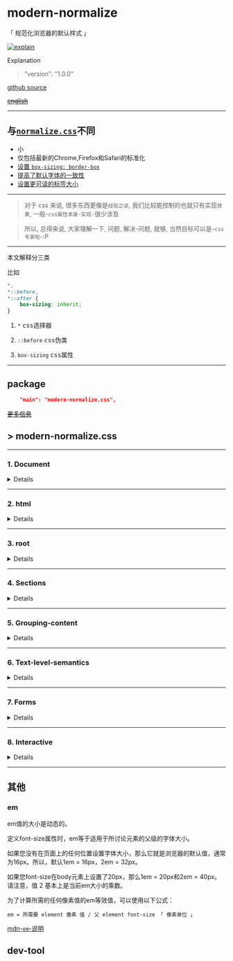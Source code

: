 # modern-normalize

「 规范化浏览器的默认样式 」

[![explain](http://llever.com/explain.svg)](https://github.com/chinanf-boy/Source-Explain)
    
Explanation

> "version": "1.0.0"

[github source](https://github.com/sindresorhus/modern-normalize)

~~[english](./README.en.md)~~

---

## 与[`normalize.css`](https://github.com/necolas/normalize.css)不同

-   小
-   仅包括最新的Chrome,Firefox和Safari的标准化
-   [设置 `box-sizing: border-box`](https://www.paulirish.com/2012/box-sizing-border-box-ftw/)
-   [提高了默认字体的一致性](https://github.com/sindresorhus/modern-normalize/issues/3)
-   [设置更可读的标签大小](https://github.com/sindresorhus/modern-normalize/issues/17)

---

> 对于 css 来说, 很多东西更像是`经验之谈`, 我们比较能控制的也就只有实现`效果`, 一般-`css属性本身-实现-`很少涉及

> 所以, 总得来说, 大家理解一下, 问题, 解决-问题, 就够, 当然目标可以是-`css 专家啦`-:P

---

本文解释分三类

比如

``` css
*, 
*::before,
*::after {
	box-sizing: inherit; 
}
```

1. `*` <kbd>css选择器</kbd>

2. `::before` <kbd>css伪类</kbd>

3. `box-sizing` <kbd>css属性</kbd>

---

## package

``` json
	"main": "modern-normalize.css",
```

~~[更多信息](#dev-tool)~~

## > modern-normalize.css

---

### 1. Document

<details>

``` css
*,
*::before,
*::after {
	box-sizing: inherit; 
	/* 继承 box-sizing 属性 */
    /* 
    html {
	box-sizing: border-box;
} */
}
```

#### 1.1 [`::before`](https://developer.mozilla.org/en-US/docs/Web/CSS/::before) 

> [codepen例子](https://developer.mozilla.org/en-US/docs/Web/CSS/::before#Examples)

</details>

---

### 2. html


<details>

``` css
/*! modern-normalize | MIT License | https://github.com/sindresorhus/modern-normalize */

/* Document
   ========================================================================== */

/**
 * Use a better box model (opinionated).
 */

html {
	box-sizing: border-box;
}

/**
 * Correct the line height in all browsers.
 */

html {
	line-height: 1.15;
}


```

#### 2.1 [box-sizing](https://developer.mozilla.org/zh-CN/docs/Web/CSS/box-sizing)

> 属性用于更改用于计算元素宽度和高度的默认的 CSS 盒子模型

> 为什么应该 [将所有的元素的box-sizing都设为border-box。](https://css-tricks.com/international-box-sizing-awareness-day/)

#### 2.2 `line-height`

> [它指定元素内行的最小高度-例子>>](https://developer.mozilla.org/en-US/docs/Web/CSS/line-height)

</details>

---

### 3. root

<details>

``` css
/**
 * Use a more readable tab size (opinionated).
 */

:root {
	-moz-tab-size: 4;
	tab-size: 4;
}

```

#### 3.1 :root

> :root 这个 CSS 伪类 匹配文档树的根元素。对于 HTML 来说， :root 表示 html 元素，除了 优先级 更高之外，与 html 选择器相同。

#### 3.2 tab-size

> [CSS 属性 tab-size 用于自定义制表符 (U+0009) 的宽度。](https://developer.mozilla.org/en-US/docs/Web/CSS/tab-size)

</details>


---

### 4. Sections

<details>

``` css

/* Sections
   ========================================================================== */

/**
 * Remove the margin in all browsers.
 移除 所有浏览器上 的 margin
 */

body {
	margin: 0;
}

/**
 * 提高所有浏览器中默认字体的一致性
 . (https://github.com/sindresorhus/modern-normalize/issues/3)
 */

body {
	font-family:
		-apple-system,
		BlinkMacSystemFont,
		'Segoe UI',
		Roboto,
		Helvetica,
		Arial,
		sans-serif,
		'Apple Color Emoji',
		'Segoe UI Emoji',
		'Segoe UI Symbol';
}

/**
 修正Chrome，Firefox和Safari中
 
 `section`和`article`上下文中
 
 `h1`元素的字体大小和边距。
 */

h1 {
	font-size: 2em;
	margin: 0.67em 0;
}

``` 

#### 4.1 `-apple-system`

> ios 字体 ？？？

#### 4.2 [`em` 动态计量单位 更多>>](#em)

> 默认 1em = 16px，2em = 32px

</details>

---

### 5. Grouping-content

<details>


```css
/* Grouping content
   ========================================================================== */

/**
 * 在Firefox中添加正确的高度.
 */

hr {
	height: 0;
}

```

#### 5.1 `hr`

> hr 是一个 空元素. 在 `github` 中 markdown 文件 `---` 就是 `<hr>` 

<hr>

> 显示 一条线


</details>

---

### 6. Text-level-semantics

<details>

```css
/* Text-level semantics
   ========================================================================== */

/**
 * 在Chrome，Edge和Safari中
 
 	添加正确的文字修饰。
 */

abbr[title] {
	text-decoration: underline dotted;
}

/**
 * 添加正确的字体粗细 in Chrome, Edge, and Safari.
 */

/*  */
b,
strong {
	font-weight: bolder;
}

/**
 * 1. 提高所有浏览器中默认字体的一致性
 . (https://github.com/sindresorhus/modern-normalize/issues/3)
 * 2.纠正所有浏览器中奇怪的'em`字体大小.
 */

code,
kbd,
samp,
pre {
	font-family: SFMono-Regular, Consolas, 'Liberation Mono', Menlo, Courier, monospace; /* 1 */
	font-size: 1em; /* 2 */
}

/**
 * 在所有浏览器中添加正确的字体大小.
 */

small {
	font-size: 80%;
}

```

#### 6.1 [abbr](https://developer.mozilla.org/en-US/docs/Web/HTML/Element/abbr)

> 使用该 `title` 属性来定义缩写的完整描述。

``` html
<abbr title="Laugh Out Loud">LOL</abbr>
```

<abbr title="Laugh Out Loud">LOL</abbr>

---

#### 6.2 text-decoration

> [指定的文本使用的装饰线条的外观](https://developer.mozilla.org/en-US/docs/Web/CSS/text-decoration)

---

#### 6.3 code

> 显示其内容在旨在表示该文本是计算机代码的一个短期片段的方式称呼

```html
<code>selectAll()</code>
```
<code>selectAll()</code>

---

#### 6.4 [kbd](https://developer.mozilla.org/en-US/docs/Web/HTML/Element/kbd)

> 代表嵌入式文本从一个键盘，语音输入，或任何其他文本输入设备，表示文本的用户输入的跨度

``` html
<kbd>help mycommand</kbd>
```
<kbd>help mycommand</kbd>

---

#### 6.5 samp

> 用来包围从一个计算机程序，其表示样品嵌入式文本（或引用）的输出

``` html
<samp>Scan complete. Found <em>N</em> results.</samp>
```
<samp>Scan complete. Found <em>N</em> results.</samp>

#### 6.6 pre

> 代表预格式化文本将被准确地呈现写在HTML文件

> 此元素内的空白显示为已写入

``` html
<!-- Some example CSS code -->
<pre>
body {
  color:red;
}
</pre>
```

<pre>
body {
  color:red;
}
</pre>

---

``` css
/**
 * 防止`sub`和`sup`元素影响行中的高度
  所有浏览器。
 */

sub,
sup {
	font-size: 75%;
	line-height: 0;
	position: relative;
	vertical-align: baseline;
}

sub {
	bottom: -0.25em;
}

sup {
	top: -0.5em;
}
```

#### 6.7 [sub](https://developer.mozilla.org/en-US/docs/Web/HTML/Element/sub)

> sub 下标

``` html
Mason<sub>1</sub> 
```
Mason<sub>1</sub> 

#### 6.8 [sup](https://developer.mozilla.org/en-US/docs/Web/HTML/Element/sup)

> sup 上标

``` html
<var>E</var>=<var>m</var><var>c</var><sup>2</sup>
```
<var>E</var>=<var>m</var><var>c</var><sup>2</sup>

</details>

---

### 7. Forms

<details>

``` css

/* Forms
   ========================================================================== */

/**
 * 1. 更改所有浏览器中的字体样式.
 * 2. 删除 Firefox 和 Safari 中的边距.
 */

button, 
input,
optgroup,
select,
textarea {
	font-family: inherit; /* 1 */
	font-size: 100%; /* 1 */
	line-height: 1.15; /* 1 */
	margin: 0; /* 2 */
}

/**
 * 删除 Edge 和 Firefox text transform 的继承.
 * 1. 删除 Firefox text transform 的继承.
 */

button,
select { /* 1 */
	text-transform: none;
}

/**
 * 纠正无法在iOS和Safari中设置可点击类型的风格。
 */

button,
[type='button'],
[type='reset'],
[type='submit'] {
	-webkit-appearance: button;
}

/**
 * 在Firefox中删除内部边框和填充.
 */

button::-moz-focus-inner,
[type='button']::-moz-focus-inner,
[type='reset']::-moz-focus-inner,
[type='submit']::-moz-focus-inner {
	border-style: none;
	padding: 0;
}

/**
 * 恢复先前规则未设置的焦点样式.
 */

button:-moz-focusring,
[type='button']:-moz-focusring,
[type='reset']:-moz-focusring,
[type='submit']:-moz-focusring {
	outline: 1px dotted ButtonText;
}


```

#### 7.1 [button](https://developer.mozilla.org/en-US/docs/Web/HTML/Element/button)

> 表示一个可点击的按钮

```
<button name="button">Click me</button>
```
[jsbin-demo](http://jsbin.com/tujazop/3/edit?html,css,output)

---

#### 7.2 [input](https://developer.mozilla.org/en-US/docs/Web/HTML/Element/input)

> 使用，以接受来自用户的数据，以创建基于web的表单交互控制。

``` html
<input id="input1" type="text">
```

[jsbin-demo](http://jsbin.com/tujazop/3/edit?html,css,output)

---

#### 7.3 [`optgroup`](https://developer.mozilla.org/en-US/docs/Web/HTML/Element/optgroup)

> 该HTML `<optgroup>`元素产生的内选择一组`<select>`元素。

``` html
<select>
  <optgroup label="Group 1">
    <option>Option 1.1</option>
  </optgroup> 
  <optgroup label="Group 2">
    <option>Option 2.1</option>
    <option>Option 2.2</option>
  </optgroup>
  <optgroup label="Group 3" disabled>
    <option>Option 3.1</option>
    <option>Option 3.2</option>
    <option>Option 3.3</option>
  </optgroup>
</select>
```


[jsbin-demo](http://jsbin.com/tujazop/3/edit?html,css,output)

---

#### 7.4 [`select`](https://developer.mozilla.org/en-US/docs/Web/HTML/Element/select)

>HTML `<select>`元素表示，其提供选项菜单的控制：

``` html
<select name="text"> <!--Supplement an id here instead of using 'text'-->
  <option value="value1">Value 1</option> 
  <option value="value2" selected>Value 2</option>
  <option value="value3">Value 3</option>
</select>
```

[jsbin-demo](http://jsbin.com/tujazop/3/edit?html,css,output)

---

#### 7.5 [`textarea`](https://developer.mozilla.org/en-US/docs/Web/HTML/Element/textarea)

> 表示一个多行纯文本编辑控制。

``` html
<textarea name="textarea"
   rows="10" cols="50">Write something here</textarea>
```

[jsbin-demo](http://jsbin.com/tujazop/3/edit?html,css,output)

---

#### 7.6  text-transform

> [CSS属性指定如何利用元素的文本 >>](https://developer.mozilla.org/en-US/docs/Web/CSS/text-transform)

#### 7.7 [type='button']

> css 匹配 带有 `type` 属性 == `button` 的 element

比如 `<input type="button">`

---

[type="button" jsbin-demo](http://jsbin.com/tujazop/1/edit?html,css,output)

---
> 如上 - 解释 `[type='reset']`


> 如上 - 解释 `[type='submit']`

---

#### 7.8 [`-webkit-appearance`](https://developer.mozilla.org/zh-CN/docs/Web/CSS/-moz-appearance)

>  以基于操作系统主题的平台本地样式显示元素。

#### 7.9 [`::-moz-focus-inner`]

> ???

#### 7.10 [`:-moz-focusring`]

> 非标准: 此功能是非标准的，不在标准轨道上。不要在面向Web的生产站点上使用它：它不适用于每个用户。实现之间也可能存在很大的不兼容性，并且行为在未来可能会发生变化。

> [codepen例子 - 在 firefox 中打开](https://codepen.io/china-boy/pen/gvBjJr)

---



``` css
/**
 * 修正Firefox中的 padding.
 */

fieldset {
	padding: 0.35em 0.75em 0.625em;
}

/**
 * 删除填充，以便在开发人员将它们清零时不会被捕获
 *    `fieldset` elements in all browsers.
 */

legend {
	padding: 0;
}

/**
 * 添加正确的垂直对齐 in Chrome and Firefox.
 */

progress {
	vertical-align: baseline;
}

/**
 *  更正增量和减量按钮的光标风格in Chrome.
 */

[type='number']::-webkit-inner-spin-button,
[type='number']::-webkit-outer-spin-button {
	height: auto;
}

/**
 * 1. 纠正奇怪的外观 in Chrome and Safari.
 * 2. 修正 outline 样式 in Safari.
 */

[type='search'] {
	-webkit-appearance: textfield; /* 1 */
	outline-offset: -2px; /* 2 */
}

/**
 * 在MacOS上删除Chrome和Safari中的内部填充.
 */

[type='search']::-webkit-search-decoration {
	-webkit-appearance: none;
}

/**
 * 1. 纠正无法在iOS和Safari中设置可点击类型的风格.
 * 2. 字体属性更改为“继承” in Safari.
 */

::-webkit-file-upload-button {
	-webkit-appearance: button; /* 1 */
	font: inherit; /* 2 */
}

```

#### 7.11 `fieldset`

> 被用于组数控制以及标签（`<label>`一个web表单内）。

#### 7.12 `legend`

> 代表其父内容的标题`<fieldset>`。

#### 7.13 `progress`

> 显示表示任务的完成进度，通常显示为进度条的指示符。

---

[`fieldset`+`legend`+`progress` jsbin-demo](http://jsbin.com/tujazop/1/edit?html,css,output)

---


#### 7.14 `[type='number']`

> css 匹配 带有 `type` 属性 == `number` 的 element

> [如上解释-`[type='search']`]

---

[jsbin例子](http://jsbin.com/tujazop/2/edit?html,css,output)

---

#### 7.15 [`::-webkit-inner-spin-button`](https://developer.mozilla.org/en-US/docs/Web/CSS/::-webkit-inner-spin-button)

> 用于风格号选择器的输入元件的旋转器按钮的内部部分。h

#### 7.16 `::-webkit-search-decoration`

> 查询详述 ??

#### 7.17 [`::-webkit-file-upload-button`](https://developer.mozilla.org/en-US/docs/Web/CSS/::-webkit-file-upload-button)

> 文件上传按钮, 省略了前缀, 全

``` css
input[type=file]::-webkit-file-upload-button {
  border: 1px solid grey;
  background: #FFFAAA;
}
```

> 这个伪元素是非标准的，并且只支持WebKit / Blink兼容的浏览器，如Chrome，Opera和Safari（用-webkit前缀表示）


</details>



---

### 8. Interactive

<details>

```css

/* Interactive
   ========================================================================== */

/*
 * 添加正确的显示 in Chrome and Safari.
 */

summary {
	display: list-item;
}

```

#### 8.1 summary

> 一个`<details>`元素的一个内容的摘要，标题或图例

正如 `>详细信息`

``` html
<details>
<summary>详细🔎信息</summary>	
</details>
```
<details>
<summary>详细🔎信息</summary>	
</details>

</details>

---

## 	其他

### em

em值的大小是动态的。

定义font-size属性时，em等于适用于所讨论元素的父级的字体大小。

如果您没有在页面上的任何位置设置字体大小，那么它就是浏览器的默认值，通常为16px。所以，默认1em = 16px，2em = 32px。

如果您font-size在body元素上设置了20px，那么1em = 20px和2em = 40px。请注意，值 2 基本上是当前em大小的乘数。

为了计算所需的任何像素值的em等效值，可以使用以下公式：

```
em = 所需要 element 像素 值 / 父 element font-size 「 像素单位 」
```

[mdn-`em`-说明](https://developer.mozilla.org/en-US/docs/Web/CSS/font-size#Possible_approaches)

## dev-tool